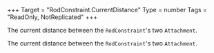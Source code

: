 +++
Target = "RodConstraint.CurrentDistance"
Type = number
Tags = "ReadOnly, NotReplicated"
+++

The current distance between the `RodConstraint`'s two `Attachment`.	The current distance between the `RodConstraint`'s two `Attachment`.